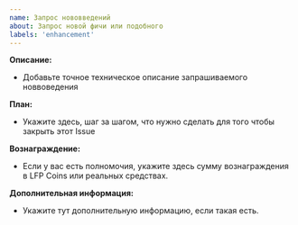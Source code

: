 ```yaml
---
name: Запрос нововведений
about: Запрос новой фичи или подобного
labels: 'enhancement'
---
```



**Описание:**
- Добавьте точное техническое описание запрашиваемого новвоведения 

**План:**
- Укажите здесь, шаг за шагом, что нужно сделать для того чтобы закрыть этот Issue

**Вознаграждение:**
- Если у вас есть полномочия, укажите здесь сумму вознаграждения в LFP Coins или реальных средствах.


**Дополнительная информация:**
- Укажите тут дополнительную информацию, если такая есть.